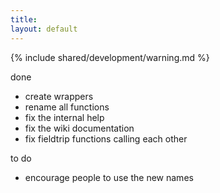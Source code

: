 ```yaml
---
title:
layout: default
---
```


{% include shared/development/warning.md %}

done

*  create wrappers
*  rename all functions
*  fix the internal help
*  fix the wiki documentation
*  fix fieldtrip functions calling each other

to do

*  encourage people to use the new names
